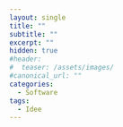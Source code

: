 ```yaml
---
layout: single 
title: ""
subtitle: ""
excerpt: ""
hidden: true
#header:
#  teaser: /assets/images/
#canonical_url: ""
categories:
  - Software
tags:
  - Idee
---
```


